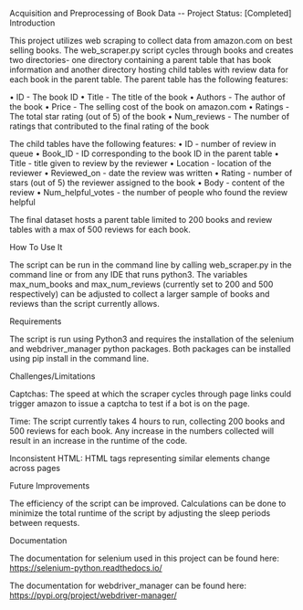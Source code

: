 Acquisition and Preprocessing of Book Data
-- Project Status: [Completed]
Introduction

This project utilizes web scraping to collect data from amazon.com on best selling books.  The web_scraper.py script cycles through books and creates two directories- one directory containing a parent table that has book information and another directory hosting child tables with review data for each book in the parent table. The parent table  has the following features:

•	 ID - The book ID 
•	Title -  The title of the book
•	Authors - The author of the book
•	Price - The selling cost of the book on amazon.com
•	Ratings - The total star rating (out of 5)  of the book
•	Num_reviews - The number of ratings that contributed to the final rating of the book

The child tables have the following features:
•	ID - number of review in queue
•	Book_ID - ID corresponding to the book ID in the parent table
•	Title - title given to review by the reviewer
•	Location - location of the reviewer
•	Reviewed_on - date the review was written
•	Rating - number of stars (out of 5) the reviewer assigned to the book
•	Body - content of the review
•	Num_helpful_votes - the number of people who found the review helpful 

The final dataset hosts a parent table limited to 200 books and review tables with a max of 500 reviews for each book. 

How To Use It

The script can be run in the command line by calling web_scraper.py in the command line or from any IDE that runs python3.  The variables max_num_books and max_num_reviews (currently set to 200 and 500 respectively) can be adjusted to collect a larger sample of books and reviews than the script currently allows.  

Requirements

The script is run using Python3 and requires the installation of the selenium and webdriver_manager python packages. Both packages can be installed using pip install in the command line.  


Challenges/Limitations

Captchas:  The speed at which the scraper cycles through page links could trigger amazon to issue a captcha to test if a bot is on the page.  
 
Time: The script currently takes 4 hours to run, collecting 200 books and 500 reviews for each book. Any increase in the numbers collected will result in an increase in the runtime of the code.
  
Inconsistent HTML: HTML tags representing similar elements change across pages 

Future Improvements

The efficiency of the script can be improved. Calculations can be done to minimize the total runtime of the script by adjusting the sleep periods between requests.  


Documentation

The documentation for selenium used in this project can be found here:
https://selenium-python.readthedocs.io/

The documentation for webdriver_manager can be found here:
https://pypi.org/project/webdriver-manager/



